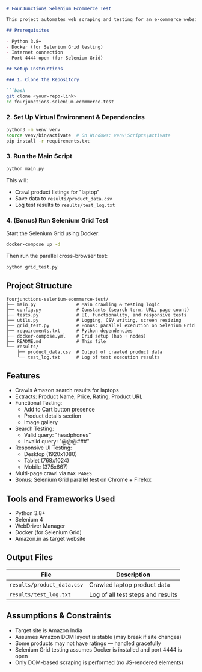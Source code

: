 ```markdown
# FourJunctions Selenium Ecommerce Test

This project automates web scraping and testing for an e-commerce website (Amazon India) using Selenium WebDriver. It crawls product listings, performs functional and responsive UI tests, and includes a bonus Selenium Grid test for parallel cross-browser execution.

## Prerequisites

- Python 3.8+
- Docker (for Selenium Grid testing)
- Internet connection
- Port 4444 open (for Selenium Grid)

## Setup Instructions

### 1. Clone the Repository

```bash
git clone <your-repo-link>
cd fourjunctions-selenium-ecommerce-test
```

### 2. Set Up Virtual Environment & Dependencies

```bash
python3 -m venv venv
source venv/bin/activate  # On Windows: venv\Scripts\activate
pip install -r requirements.txt
```

### 3. Run the Main Script

```bash
python main.py
```

This will:
- Crawl product listings for "laptop"
- Save data to `results/product_data.csv`
- Log test results to `results/test_log.txt`

### 4. (Bonus) Run Selenium Grid Test

Start the Selenium Grid using Docker:

```bash
docker-compose up -d
```

Then run the parallel cross-browser test:

```bash
python grid_test.py
```

## Project Structure

```
fourjunctions-selenium-ecommerce-test/
├── main.py               # Main crawling & testing logic
├── config.py             # Constants (search term, URL, page count)
├── tests.py              # UI, functionality, and responsive tests
├── utils.py              # Logging, CSV writing, screen resizing
├── grid_test.py          # Bonus: parallel execution on Selenium Grid
├── requirements.txt      # Python dependencies
├── docker-compose.yml    # Grid setup (hub + nodes)
├── README.md             # This file
└── results/
    ├── product_data.csv  # Output of crawled product data
    └── test_log.txt      # Log of test execution results
```

## Features

- Crawls Amazon search results for laptops
- Extracts: Product Name, Price, Rating, Product URL
- Functional Testing:
  - Add to Cart button presence
  - Product details section
  - Image gallery
- Search Testing:
  - Valid query: "headphones"
  - Invalid query: "@@@###"
- Responsive UI Testing:
  - Desktop (1920x1080)
  - Tablet (768x1024)
  - Mobile (375x667)
- Multi-page crawl via `MAX_PAGES`
- Bonus: Selenium Grid parallel test on Chrome + Firefox

## Tools and Frameworks Used

- Python 3.8+
- Selenium 4
- WebDriver Manager
- Docker (for Selenium Grid)
- Amazon.in as target website

## Output Files

| File                     | Description                              |
|--------------------------|------------------------------------------|
| `results/product_data.csv` | Crawled laptop product data             |
| `results/test_log.txt`    | Log of all test steps and results       |

## Assumptions & Constraints

- Target site is Amazon India
- Assumes Amazon DOM layout is stable (may break if site changes)
- Some products may not have ratings — handled gracefully
- Selenium Grid testing assumes Docker is installed and port 4444 is open
- Only DOM-based scraping is performed (no JS-rendered elements)

